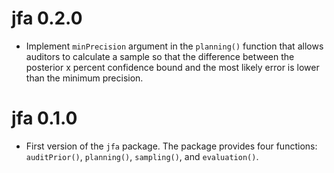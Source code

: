 # jfa 0.2.0

- Implement `minPrecision` argument in the `planning()` function that allows auditors to calculate a sample so that the difference between the posterior x percent confidence bound and the most likely error is lower than the minimum precision.

# jfa 0.1.0

- First version of the `jfa` package. The package provides four functions: `auditPrior()`, `planning()`, `sampling()`, and `evaluation()`.